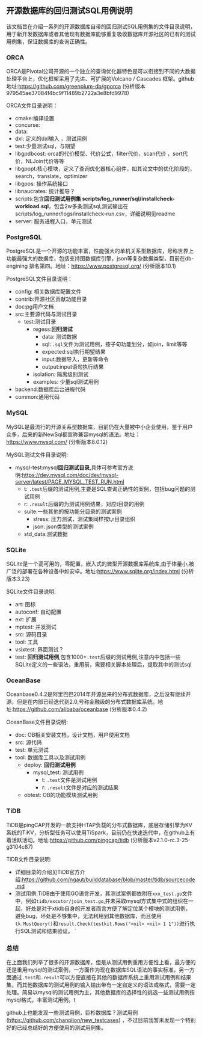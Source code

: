 ## 开源数据库的回归测试SQL用例说明


该文档旨在介绍一系列的开源数据库自带的回归测试SQL用例集的文件目录说明，用于新开发数据库或者其他现有数据库能够重复吸收数据库开源社区的已有的测试用例集，保证数据库的查询正确性。

### ORCA

ORCA是Pivotal公司开源的一个独立的查询优化器特色是可以衔接到不同的大数据处理平台上，优化框架采用了先进、可扩展的Volcano / Cascades 框架。github地址:https://github.com/greenplum-db/gporca (分析版本979545ae37084f4bc9f11489b2722a3e8bfd9978)

ORCA文件目录说明：
- cmake:编译设置
- concurse:
- data:
 - dxl: 定义的dxl输入 ，测试用例
 - test:少量测试sql，与期望
- libgpdbcost: orca的代价模型、代价公式，filter代价，scan代价 ，sort代价，NLJoin代价等等
- libgpopt:核心模块，定义了查询优化器核心组件，如其论文中的优化阶段的，search，translate，optimizer
- libgpos: 操作系统接口
- libnaucrates: 统计推导？
- scripts:包含**回归测试用例集 scripts/log\_runner/sql/installcheck-workload.sql**，包含2w多条测试sql,测试输出在scripts/log\_runner/logs/installcheck-run.csv，详细说明见readme
- server: 服务进程入口，单元测试


### PostgreSQL

PostgreSQL是一个开源的功能丰富，性能强大的单机关系型数据库，号称世界上功能最强大的数据库，包括支持图数据库引擎，json等复杂数据类型，目前在db-engining 排名第四。地址：https://www.postgresql.org/ (分析版本10.1)

PostgreSQL文件目录说明：
- config: 相关数据库配置文件
- contrib:开源社区贡献功能目录
- doc:pg用户文档
- src:主要源代码与测试目录
  - test:测试目录
    - regess:**回归测试**
      - data: 测试数据
      - sql: `.sql`文件为测试用例，按子句功能划分，如join，limit等等
      - expected:sql执行期望结果
      - input:数据导入，更新等命令
      - output:input语句执行结果
	 - isolation: 隔离级别测试
	 - examples: 少量sql测试用例
 - backend:数据库后台进程代码
 - common:通用代码

### MySQL


MySQL是最流行的开源关系型数据库，目前仍在大量被中小企业使用，鉴于用户众多，后来的新NewSql都宣称兼容mysql的语法。地址：https://www.mysql.com/ (分析版本8.0.12)

MySQL测试文件目录说明:
- mysql-test:mysql**回归测试目录**,具体可参考官方说明:https://dev.mysql.com/doc/dev/mysql-server/latest/PAGE_MYSQL_TEST_RUN.html
  - t: `.test`后缀的测试用例,主要是SQL查询正确性的案例，包括bug问题的测试用例
  - r: `.result`后缀的为测试用例结果，对应t目录的用例
  - suite:一些其他的按功能分目录的测试案例
    - stress: 压力测试，测试集同样按t,r目录组织  
    - json: json类型的测试案例
  - std_data:测试数据



### SQLite

SQLite是一个高可用的，零配置，嵌入式的微型开源数据库系统库,由于体量小,被广泛的部署在各种设备中如安卓。地址:https://www.sqlite.org/index.html (分析版本3.23)

SQLite文件目录说明:
- art: 图标
- autoconf: 自动配置
- ext: 扩展
- mptest: 并发测试
- src: 源码目录
- tool: 工具
- vsixtest: 界面测试？
- test: **回归测试用例**,包含1000+`.test`后缀的测试用例,注意内中包括一些SQLite定义的一些语法，重用前，需要相关脚本处理后，提取其中的测试sql
  

### OceanBase

Oceanbase0.4.2是阿里巴巴2014年开源出来的分布式数据库，之后没有继续开源，但是在内部已经迭代到2.0,号称金融级的分布式数据库系统。地址:https://github.com/alibaba/oceanbase (分析版本0.4.2)

OceanBase文件目录说明:
- doc: OB相关安装文档，设计文档，用户使用文档
- src: 源代码
- test: 单元测试
- tool: 数据库工具以及测试用例
  - deploy: **回归测试用例**
    - mysql_test: 测试用例
      - t: `.test`文件是测试用例
      - r: `.result`文件是对应的测试结果
  - obtest: OB的功能模块测试用例

### TiDB

TiDB是pingCAP开发的一款支持HTAP负载的分布式数据库，底层存储引擎为KV系统的TiKV，分析型任务可以使用TiSpark，目前仍在快速迭代中，在github上有着活跃活动。地址:https://github.com/pingcap/tidb (分析版本v2.1.0-rc.3-25-g3104c87)

TiDB文件目录说明:
- 详细目录的介绍见TiDB官方介绍:https://github.com/ngaut/builddatabase/blob/master/tidb/sourcecode.md
- 测试用例:TiDB由于使用GO语言开发，其测试案例都依附在`xxx_test.go`文件中，例如`tidb/excutor/join_test.go`,并未采取mysql方式集中式的组织在一起，好处是对于xtidb自身的开发者而言方便了解定位某个模块的测试用例，避免bug，坏处是不够集中，无法利用到其他数据库，而且使用`tk.MustQuery()`和`result.Check(testkit.Rows("<nil> <nil> 1 1"))`进行执行SQL测试和结果验证。
`
  


### 总结

在上面我们列举了很多的开源数据库，但是从测试用例重用方便性上看，最方便的还是重用mysql的测试案例，一方面作为现在数据库SQL语法的事实标准，另一方面通过`.test`和`.result`可以方便直接在其他的数据库系统上重用测试用例和结果集，而其他数据库的测试用例的输入输出带有一定自定义的语法或格式，需要一定处理。简易以mysql的测试用例为主，其他数据库的选择性的挑选一些测试用例按mysql格式，丰富测试用例。t

github上也能发现一些测试用例，巨杉数据库？测试用例(https://github.com/chanplion/new_testcases) ，不过目前我暂未发现一个特别好的已经总结好的方便使用的测试用例集。
